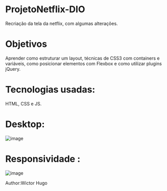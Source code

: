 # ProjetoNetflix-DIO
Recriação da tela da netflix, com algumas alterações.

# Objetivos
Aprender como estruturar um layout, técnicas de CSS3 com containers e variáveis, como posicionar elementos com Flexbox e como utilizar plugins jQuery.

# Tecnologias usadas:
  HTML, CSS e JS.
  
  # Desktop:
  
 ![image](https://user-images.githubusercontent.com/75641454/111310861-4cd32d80-863c-11eb-92d0-97b9864814d4.png)

   # Responsividade :

![image](https://user-images.githubusercontent.com/75641454/111312234-dafbe380-863d-11eb-9070-f69fbc8c56ca.png)


     
    
Author:Wictor Hugo
